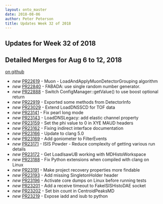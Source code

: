 ```yaml
---
layout: onto_master
date: 2018-08-06
author: Peter Peterson
title: Updates Week 32 of 2018
---
```

Updates for Week 32 of 2018
---------------------------

Detailed Merges for Aug 6 to 12, 2018
-------------------------------------
[on github](https://github.com/mantidproject/mantid/pulls?q=is%3Apr+merged%3A2018-08-07..2018-08-12)

* *new* [PR22619](https://github.com/mantidproject/mantid/pull/22619) - Muon - LoadAndApplyMuonDetectorGrouping algorithm
* *new* [PR22840](https://github.com/mantidproject/mantid/pull/22840) - FABADA: use single random number generator.
* *new* [PR22888](https://github.com/mantidproject/mantid/pull/22888) - Switch ConfigManager::getValue() to use boost optional return
* *new* [PR22919](https://github.com/mantidproject/mantid/pull/22919) - Exported some methods from DetectorInfo
* *new* [PR23029](https://github.com/mantidproject/mantid/pull/23029) - Extend LoadDNSSCD for TOF data
* *new* [PR23141](https://github.com/mantidproject/mantid/pull/23141) - Fix pearl long mode
* *new* [PR23143](https://github.com/mantidproject/mantid/pull/23143) - LoadDNSLegacy: add elastic channel property
* *new* [PR23159](https://github.com/mantidproject/mantid/pull/23159) - Set the phi value to 0 in XYE MAUD headers
* *new* [PR23162](https://github.com/mantidproject/mantid/pull/23162) - Fixing indirect interface documentation
* *new* [PR23166](https://github.com/mantidproject/mantid/pull/23166) - Update to clang 5.0
* *new* [PR23169](https://github.com/mantidproject/mantid/pull/23169) - Add goniometer to FilterEvents
* *new* [PR23171](https://github.com/mantidproject/mantid/pull/23171) - ISIS Powder - Reduce complexity of getting various run details
* *new* [PR23172](https://github.com/mantidproject/mantid/pull/23172) - Get LoadIsawUB working with MDHistoWorkspace
* *new* [PR23188](https://github.com/mantidproject/mantid/pull/23188) - Fix Python extensions when compiled with clang on Linux
* *new* [PR23191](https://github.com/mantidproject/mantid/pull/23191) - Make project recovery properties more findable
* *new* [PR23193](https://github.com/mantidproject/mantid/pull/23193) - Add missing SingletonHolder header
* *new* [PR23196](https://github.com/mantidproject/mantid/pull/23196) - Activate core dumps on Linux before running tests
* *new* [PR23201](https://github.com/mantidproject/mantid/pull/23201) - Add a receive timeout to FakeISISHistoDAE socket
* *new* [PR23202](https://github.com/mantidproject/mantid/pull/23202) - Set bin count in CentroidPeaksMD
* *new* [PR23219](https://github.com/mantidproject/mantid/pull/23219) - Expose iadd and isub to python
